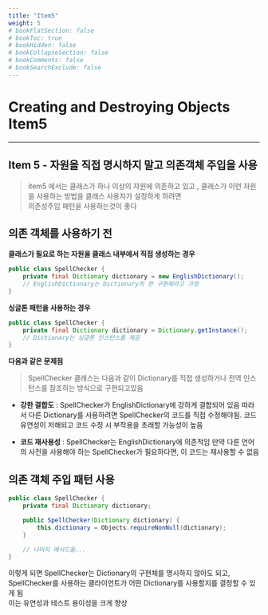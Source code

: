 ```yaml
---
title: "Item5"
weight: 5
# bookFlatSection: false
# bookToc: true
# bookHidden: false
# bookCollapseSection: false
# bookComments: false
# bookSearchExclude: false
---
```



# Creating and Destroying Objects Item5

* * *

## **Item 5 - 자원을 직접 명시하지 말고 의존객체 주입을 사용**

> item5 에서는  클래스가 하나 이상의 자원에 의존하고 있고 , 클래스가 이런 자원을 사용하는 방법을 클래스 사용자가 설정하게 하려면   
의존성주입 패턴을 사용하는것이 좋다


## **의존 객체를 사용하기 전**

**클래스가 필요로 하는 자원을 클래스 내부에서 직접 생성하는 경우**   

```java
public class SpellChecker {
    private final Dictionary dictionary = new EnglishDictionary();
    // EnglishDictionary는 Dictionary의 한 구현체라고 가정
}
```

**싱글톤 패턴을 사용하는 경우**
```java
public class SpellChecker {
    private final Dictionary dictionary = Dictionary.getInstance();
    // Dictionary는 싱글톤 인스턴스를 제공
}

```

**다음과 같은 문제점**   
> SpellChecker 클래스는 다음과 같이 Dictionary를 직접 생성하거나 전역 인스턴스를 참조하는 방식으로 구현되고있음

* **강한 결합도** : SpellChecker가 EnglishDictionary에 강하게 결합되어 있음 따라서 다른 Dictionary를 사용하려면
SpellChecker의 코드를 직접 수정해야됨. 코드 유연성이 저해되고 코드 수정 시 부작용을 초래할 가능성이 높음

* **코드 재사용성** :  SpellChecker는 EnglishDictionary에 의존적임 만약 다른 언어의 사전을 사용해야 하는 SpellChecker가 필요하다면, 이 코드는 재사용할 수 없음


## **의존 객체 주입 패턴 사용**

```java
public class SpellChecker {
    private final Dictionary dictionary;

    public SpellChecker(Dictionary dictionary) {
        this.dictionary = Objects.requireNonNull(dictionary);
    }

    // 나머지 메서드들...
}

```

이렇게 되면 SpellChecker는 Dictionary의 구현체를 명시하지 않아도 되고, SpellChecker를 사용하는 클라이언트가 어떤 Dictionary를 사용할지를 결정할 수 있게 됨   
 이는 유연성과 테스트 용이성을 크게 향상





